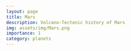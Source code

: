 ```yaml
---
layout: page
title: Mars
description: Volcano-Tectonic history of Mars
img: assets/img/Mars.png
importance: 1
category: planets
---
```

